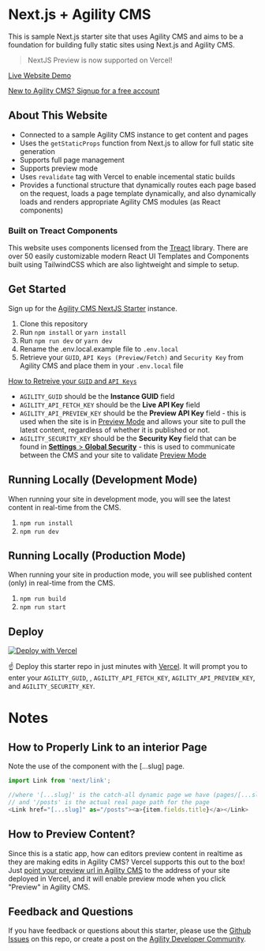 # Next.js + Agility CMS
This is sample Next.js starter site that uses Agility CMS and aims to be a foundation for building fully static sites using Next.js and Agility CMS.

> NextJS Preview is now supported on Vercel!

[Live Website Demo](https://agilitycms-nextjs-starter-2020.vercel.app)

[New to Agility CMS? Signup for a free account](https://agilitycms.com/free)

 
## About This Website
- Connected to a sample Agility CMS instance to get content and pages
- Uses the `getStaticProps` function from Next.js to allow for full static site generation
- Supports full page management
- Supports preview mode
- Uses `revalidate` tag with Vercel to enable incemental static builds
- Provides a functional structure that dynamically routes each page based on the request, loads a page template dynamically, and also dynamically loads and renders appropriate Agility CMS modules (as React components)

### Built on Treact Components

This website uses components licensed from the [Treact](https://treact.owaiskhan.me) library. There are over 50 easily customizable modern React UI Templates and Components built using TailwindCSS which are also lightweight and simple to setup.

## Get Started
Sign up for the [Agility CMS NextJS Starter](https://account.agilitycms.com/sign-up?product=agility-free) instance.

1. Clone this repository
2. Run `npm install` or `yarn install`
3. Run `npm run dev` or `yarn dev`
4. Rename the .env.local.example file to `.env.local`
5. Retrieve your `GUID`, `API Keys (Preview/Fetch)` and `Security Key` from Agility CMS and place them in your `.env.local` file

[How to Retreive your `GUID` and `API Keys`](https://help.agilitycms.com/hc/en-us/articles/360031919212-Retrieving-your-API-Key-s-Guid-and-API-URL-)

- `AGILITY_GUID` should be the **Instance GUID** field
- `AGILITY_API_FETCH_KEY` should be the **Live API Key** field
- `AGILITY_API_PREVIEW_KEY` should be the **Preview API Key** field - this is used when the site is in [Preview Mode](https://nextjs.org/docs/advanced-features/preview-mode) and allows your site to pull the latest content, regardless of whether it is published or not.
- `AGILITY_SECURITY_KEY` should be the **Security Key** field that can be found in [**Settings** > **Global Security**](https://help.agilitycms.com/hc/en-us/articles/360029220591-How-to-Retrieve-an-Instance-s-Security-Key) - this is used to communicate between the CMS and your site to validate [Preview Mode](https://nextjs.org/docs/advanced-features/preview-mode)

## Running Locally (Development Mode)
When running your site in development mode, you will see the latest content in real-time from the CMS.
1. `npm run install`
2. `npm run dev`

## Running Locally (Production Mode)
When running your site in production mode, you will see published content (only) in real-time from the CMS.
1. `npm run build`
2. `npm run start`

## Deploy
[![Deploy with Vercel](https://vercel.com/button)](https://vercel.com/import/git?c=1&amp;s=https://github.com/agility/agilitycms-nextjs-starter-2020&amp;env=AGILITY_GUID,AGILITY_API_FETCH_KEY,AGILITY_API_PREVIEW_KEY,AGILITY_SECURITY_KEY&amp;envDescription=API%20Keys%20required%20by%20Agility%20CMS&amp;)

☝️ Deploy this starter repo in just minutes with [Vercel](https://vercel.com/). It will prompt you to enter your `AGILITY_GUID`, , `AGILITY_API_FETCH_KEY`, `AGILITY_API_PREVIEW_KEY`, and `AGILITY_SECURITY_KEY`.

# Notes
## How to Properly Link to an interior Page
Note the use of the <Link> component with the [...slug] page.

``` javascript
import Link from 'next/link';

//where '[...slug]' is the catch-all dynamic page we have (pages/[...slug].js)
// and '/posts' is the actual real page path for the page
<Link href="[...slug]" as="/posts"><a>{item.fields.title}</a></Link>
```

## How to Preview Content?
Since this is a static app, how can editors preview content in realtime as they are making edits in Agility CMS? Vercel supports this out to the box! Just [point your preview url in Agility CMS](https://help.agilitycms.com/hc/en-us/articles/360003855612-Adding-a-Domain-Configuration-for-a-Web-Server) to the address of your site deployed in Vercel, and it will enable preview mode when you click "Preview" in Agility CMS.

## Feedback and Questions

If you have feedback or questions about this starter, please use the [Github Issues](https://github.com/agility/agilitycms-nextjs-starter-2020/issues)  on this repo, or create a post on the [Agility Developer Community](https://help.agilitycms.com/hc/en-us/community/topics).



